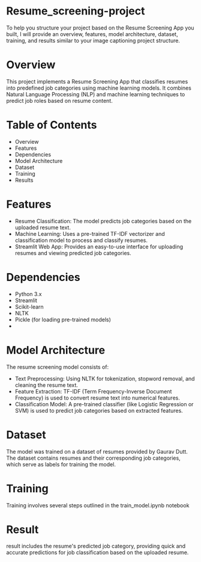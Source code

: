 # Resume_screening-project

To help you structure your project based on the Resume Screening App you built, I will provide an overview, features, model architecture, dataset, training, and results similar to your image captioning project structure.

# Overview

This project implements a Resume Screening App that classifies resumes into predefined job categories using machine learning models. It combines Natural Language Processing (NLP) and machine learning techniques to predict job roles based on resume content.

# Table of Contents
* Overview
* Features
* Dependencies
* Model Architecture
* Dataset
* Training
* Results

# Features
* Resume Classification: The model predicts job categories based on the uploaded resume text.
* Machine Learning: Uses a pre-trained TF-IDF vectorizer and classification model to process and classify resumes.
* Streamlit Web App: Provides an easy-to-use interface for uploading resumes and viewing predicted job categories.
# Dependencies
* Python 3.x
* Streamlit
* Scikit-learn
* NLTK
* Pickle (for loading pre-trained models)
* 
# Model Architecture
The resume screening model consists of:

* Text Preprocessing: Using NLTK for tokenization, stopword removal, and cleaning the resume text.
* Feature Extraction: TF-IDF (Term Frequency-Inverse Document Frequency) is used to convert resume text into numerical features.
* Classification Model: A pre-trained classifier (like Logistic Regression or SVM) is used to predict job categories based on extracted features.
  
# Dataset
The model was trained on a dataset of resumes provided by Gaurav Dutt. The dataset contains resumes and their corresponding job categories, which serve as labels for training the model.

# Training
Training involves several steps outlined in the train_model.ipynb notebook

# Result
result includes the resume's predicted job category, providing quick and accurate predictions for job classification based on the uploaded resume.




